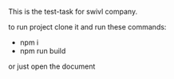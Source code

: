 This is the test-task for swivl company. 

to run project clone it and run these commands:

- npm i
- npm run build

or just open the document